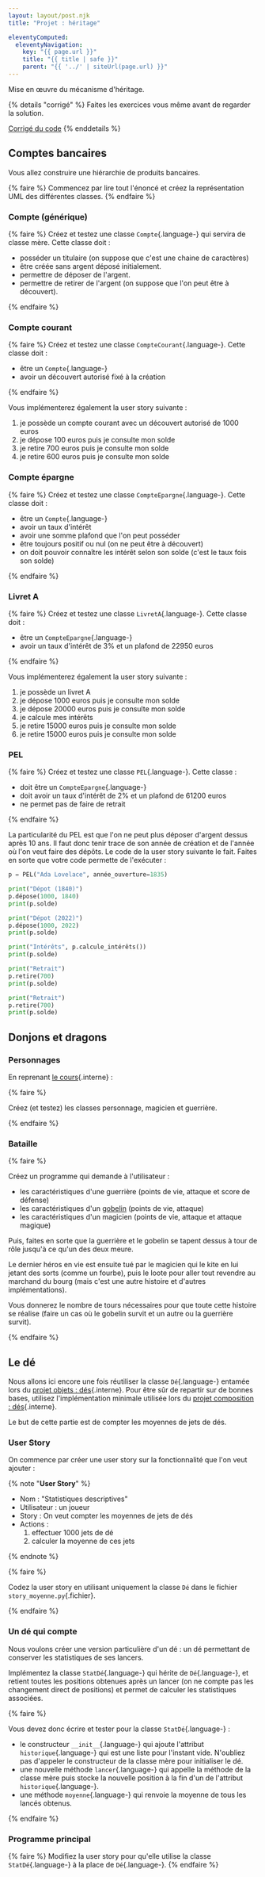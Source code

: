 ```yaml
---
layout: layout/post.njk
title: "Projet : héritage"

eleventyComputed:
  eleventyNavigation:
    key: "{{ page.url }}"
    title: "{{ title | safe }}"
    parent: "{{ '../' | siteUrl(page.url) }}"
---
```


Mise en œuvre du mécanisme d'héritage.

{% details "corrigé" %}
Faites les exercices vous même avant de regarder la solution.

[Corrigé du code](https://github.com/FrancoisBrucker/cours_informatique/tree/main/docs/src/cours/coder-et-d%C3%A9velopper/programmation-objet/projet-h%C3%A9ritage/projet-heritage)
{% enddetails %}

## Comptes bancaires

Vous allez construire une hiérarchie de produits bancaires.

{% faire %}
Commencez par lire tout l'énoncé et créez la représentation UML des différentes classes.
{% endfaire %}

### Compte (générique)

{% faire %}
Créez et testez une classe `Compte`{.language-} qui servira de classe mère. Cette classe doit :

- posséder un titulaire (on suppose que c'est une chaine de caractères)
- être créée sans argent déposé initialement.
- permettre de déposer de l'argent.
- permettre de retirer de l'argent (on suppose que l'on peut être à découvert).

{% endfaire %}

### Compte courant

{% faire %}
Créez et testez une classe `CompteCourant`{.language-}. Cette classe doit :

- être un `Compte`{.language-}
- avoir un découvert autorisé fixé à la création

{% endfaire %}

Vous implémenterez également la user story suivante :

1. je possède un compte courant avec un découvert autorisé de 1000 euros
2. je dépose 100 euros puis je consulte mon solde
3. je retire 700 euros puis je consulte mon solde
4. je retire 600 euros puis je consulte mon solde

### Compte épargne

{% faire %}
Créez et testez une classe `CompteEpargne`{.language-}. Cette classe doit :

- être un `Compte`{.language-}
- avoir un taux d'intérêt
- avoir une somme plafond que l'on peut posséder
- être toujours positif ou nul (on ne peut être à découvert)
- on doit pouvoir connaître les intérêt selon son solde (c'est le taux fois son solde)

{% endfaire %}

### Livret A

{% faire %}
Créez et testez une classe `LivretA`{.language-}. Cette classe doit :

- être un `CompteEpargne`{.language-}
- avoir un taux d'intérêt de 3% et un plafond de 22950 euros

{% endfaire %}

Vous implémenterez également la user story suivante :

1. je possède un livret A
2. je dépose 1000 euros puis je consulte mon solde
3. je dépose 20000 euros puis je consulte mon solde
4. je calcule mes intérêts
5. je retire 15000 euros puis je consulte mon solde
6. je retire 15000 euros puis je consulte mon solde

### PEL

{% faire %}
Créez et testez une classe `PEL`{.language-}. Cette classe :

- doit être un `CompteEpargne`{.language-}
- doit avoir un taux d'intérêt de 2% et un plafond de 61200 euros
- ne permet pas de faire de retrait

{% endfaire %}

La particularité du PEL est que l'on ne peut plus déposer d'argent dessus après 10 ans. Il faut donc tenir trace de son année de création et de l'année où l'on veut faire des dépôts. Le code de la user story suivante le fait. Faites en sorte que votre code permette de l'exécuter :

```python
p = PEL("Ada Lovelace", année_ouverture=1835)

print("Dépot (1840)")
p.dépose(1000, 1840)
print(p.solde)

print("Dépot (2022)")
p.dépose(1000, 2022)
print(p.solde)

print("Intérêts", p.calcule_intérêts())
print(p.solde)

print("Retrait")
p.retire(700)
print(p.solde)

print("Retrait")
p.retire(700)
print(p.solde)
```

## Donjons et dragons

### Personnages

En reprenant [le cours](../héritage#exemple-D&D){.interne} :

{% faire %}

Créez (et testez) les classes personnage, magicien et guerrière.

{% endfaire %}

### Bataille

{% faire %}

Créez un programme qui demande à l'utilisateur :

- les caractéristiques d'une guerrière (points de vie, attaque et score de défense)
- les caractéristiques d'un [gobelin](https://www.aidedd.org/dnd/monstres.php?vf=gobelin) (points de vie, attaque)
- les caractéristiques d'un magicien (points de vie, attaque et attaque magique)

Puis, faites en sorte que la guerrière et le gobelin se tapent dessus à tour de rôle jusqu'à ce qu'un des deux meure.

Le dernier héros en vie est ensuite tué par le magicien qui le kite en lui jetant des sorts (comme un fourbe), puis le loote pour aller tout revendre au marchand du bourg (mais c'est une autre histoire et d'autres implémentations).

Vous donnerez le nombre de tours nécessaires pour que toute cette histoire se réalise (faire un cas où le gobelin survit et un autre ou la guerrière survit).

{% endfaire %}

## Le dé

Nous allons ici encore une fois réutiliser la classe `Dé`{.language-} entamée lors du [projet objets : dés](../projet-objets-dés){.interne}. Pour être sûr de repartir sur de bonnes bases, utilisez l'implémentation minimale utilisée lors du [projet composition : dés](../projet-composition-dés/#code-Dé){.interne}.

Le but de cette partie est de compter les moyennes de jets de dés.

### User Story

On commence par créer une user story sur la fonctionnalité que l'on veut ajouter :

{% note "**User Story**" %}

- Nom : "Statistiques descriptives"
- Utilisateur : un joueur
- Story : On veut compter les moyennes de jets de dés
- Actions :
  1. effectuer 1000 jets de dé
  2. calculer la moyenne de ces jets

{% endnote %}

{% faire %}

Codez la user story en utilisant uniquement la classe `Dé` dans le fichier `story_moyenne.py`{.fichier}.

{% endfaire %}

### Un dé qui compte

Nous voulons créer une version particulière d'un dé : un dé permettant de conserver les statistiques de ses lancers.

Implémentez la classe `StatDé`{.language-} qui hérite de `Dé`{.language-}, et retient toutes les positions obtenues après un lancer (on ne compte pas les changement direct de positions) et permet de calculer les statistiques associées.

{% faire %}

Vous devez donc écrire et tester pour la classe `StatDé`{.language-} :

- le constructeur `__init__`{.language-} qui ajoute l'attribut `historique`{.language-} qui est une liste pour l'instant vide. N'oubliez pas d'appeler le constructeur de la classe mère pour initialiser le dé.
- une nouvelle méthode `lancer`{.language-} qui appelle la méthode de la classe mère puis stocke la nouvelle position à la fin d'un de l'attribut `historique`{.language-}.
- une méthode `moyenne`{.language-} qui renvoie la moyenne de tous les lancés obtenus.

{% endfaire %}

### Programme principal

{% faire %}
Modifiez la user story pour qu'elle utilise la classe `StatDé`{.language-} à la place de `Dé`{.language-}.
{% endfaire %}
